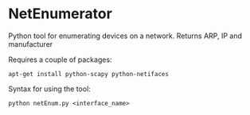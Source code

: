 # NetEnumerator

Python tool for enumerating devices on a network. Returns ARP, IP and manufacturer

Requires a couple of packages:

    apt-get install python-scapy python-netifaces

Syntax for using the tool:
    
    python netEnum.py <interface_name>

